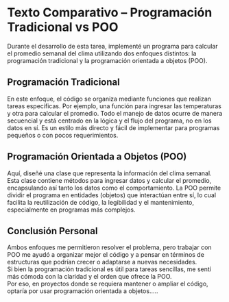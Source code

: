 # Texto Comparativo – Programación Tradicional vs POO

Durante el desarrollo de esta tarea, implementé un programa para calcular el promedio semanal del clima utilizando dos enfoques distintos: la programación tradicional y la programación orientada a objetos (POO).

## Programación Tradicional

En este enfoque, el código se organiza mediante funciones que realizan tareas específicas. Por ejemplo, una función para ingresar las temperaturas y otra para calcular el promedio. Todo el manejo de datos ocurre de manera secuencial y está centrado en la lógica y el flujo del programa, no en los datos en sí. Es un estilo más directo y fácil de implementar para programas pequeños o con pocos requerimientos.

## Programación Orientada a Objetos (POO)

Aquí, diseñé una clase que representa la información del clima semanal. Esta clase contiene métodos para ingresar datos y calcular el promedio, encapsulando así tanto los datos como el comportamiento. La POO permite dividir el programa en entidades (objetos) que interactúan entre sí, lo cual facilita la reutilización de código, la legibilidad y el mantenimiento, especialmente en programas más complejos.

## Conclusión Personal

Ambos enfoques me permitieron resolver el problema, pero trabajar con POO me ayudó a organizar mejor el código y a pensar en términos de estructuras que podrían crecer o adaptarse a nuevas necesidades.  
Si bien la programación tradicional es útil para tareas sencillas, me sentí más cómoda con la claridad y el orden que ofrece la POO.  
Por eso, en proyectos donde se requiera mantener o ampliar el código, optaría por usar programación orientada a objetos.....

